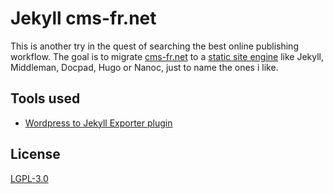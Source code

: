 # Jekyll cms-fr.net

This is another try in the quest of searching the best online publishing workflow. The goal is to migrate [cms-fr.net](http://www.cms-fr.net) to a [static site engine](http://staticsitegenerators.net/) like Jekyll, Middleman, Docpad, Hugo or Nanoc, just to name the ones i like.

## Tools used

* [Wordpress to Jekyll Exporter plugin](https://github.com/benbalter/wordpress-to-jekyll-exporter)

## License

[LGPL-3.0](http://opensource.org/licenses/LGPL-3.0)
